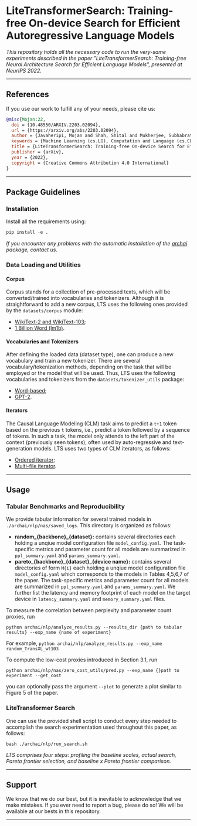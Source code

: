 # LiteTransformerSearch: Training-free On-device Search for Efficient Autoregressive Language Models

*This repository holds all the necessary code to run the very-same experiments described in the paper "LiteTransformerSearch: Training-free Neural Architecture Search for Efficient Language Models", presented at NeurIPS 2022.*

---

## References

If you use our work to fulfill any of your needs, please cite us:

```BibTex
@misc{Mojan:22,
  doi = {10.48550/ARXIV.2203.02094},
  url = {https://arxiv.org/abs/2203.02094},
  author = {Javaheripi, Mojan and Shah, Shital and Mukherjee, Subhabrata and Religa, Tomasz L. and Mendes, Caio C. T. and de Rosa, Gustavo H. and Bubeck, Sebastien and Koushanfar, Farinaz and Dey, Debadeepta},
  keywords = {Machine Learning (cs.LG), Computation and Language (cs.CL), FOS: Computer and information sciences, FOS: Computer and information sciences},
  title = {LiteTransformerSearch: Training-free On-device Search for Efficient Autoregressive Language Models},
  publisher = {arXiv},
  year = {2022},
  copyright = {Creative Commons Attribution 4.0 International}
}
```

---

## Package Guidelines

### Installation

Install all the requirements using:

```Python
pip install -e .
```

*If you encounter any problems with the automatic installation of the [archai](https://github.com/microsoft/archai) package, contact us.*

### Data Loading and Utilities

#### Corpus

Corpus stands for a collection of pre-processed texts, which will be converted/trained into vocabularies and tokenizers. Although it is straightforward to add a new corpus, LTS uses the following ones provided by the `datasets/corpus` module:

* [WikiText-2 and WikiText-103](https://arxiv.org/abs/1609.07843);
* [1 Billion Word (lm1b)](http://www.statmt.org/lm-benchmark).

#### Vocabularies and Tokenizers

After defining the loaded data (dataset type), one can produce a new vocabulary and train a new tokenizer. There are several vocabulary/tokenization methods, depending on the task that will be employed or the model that will be used. Thus, LTS uses the following vocabularies and tokenizers from the `datasets/tokenizer_utils` package:

* [Word-based](https://github.com/microsoft/archai/blob/nlp/archai/nlp/datasets/tokenizer_utils/word_vocab.py);
* [GPT-2](https://github.com/microsoft/archai/blob/nlp/archai/nlp/datasets/tokenizer_utils/gpt2_vocab.py).

#### Iterators

The Causal Language Modeling (CLM) task aims to predict a `t+1` token based on the previous `t` tokens, i.e., predict a token followed by a sequence of tokens. In such a task, the model only attends to the left part of the context (previously seen tokens), often used by auto-regressive and text-generation models. LTS uses two types of CLM iterators, as follows:

* [Ordered iterator](https://github.com/microsoft/archai/blob/nlp/archai/nlp/datasets/lm_iterators.py#L7);
* [Multi-file iterator](https://github.com/microsoft/archai/blob/nlp/archai/nlp/datasets/lm_iterators.py#L177).


---

## Usage

### Tabular Benchmarks and Reproducibility

 
We provide tabular information for several trained models in ``./archai/nlp/nas/saved_logs``. This directory is organized as follows:

 - **random_{backbone}_{dataset}:** contains several directories each holding a unqiue model configuration file ``model_config.yaml``. The task-specific metrics and parameter count for all models are  summarized in ``ppl_summary.yaml`` and  ``params_summary.yaml``.
 - **pareto_{backbone}\_{dataset}\_{device name}:** contains several directories of form ``M{i}`` each holding a unqiue model configuration file ``model_config.yaml`` which corresponds to the models in Tables 4,5,6,7 of the paper. The task-specific metrics and parameter count for all models are  summarized in ``ppl_summary.yaml`` and  ``params_summary.yaml``. We further list the latency and memory footprint of each model on the target device in ``latency_summary.yaml`` and ``memory_summary.yaml`` files.

To measure the correlation between perplexity and parameter count proxies, run
```
python archai/nlp/analyze_results.py --results_dir {path to tabular results} --exp_name {name of experiment}
```
For example, ``python archai/nlp/analyze_results.py --exp_name random_TransXL_wt103``

To compute the low-cost proxies introduced in Section 3.1, run 
```
python archai/nlp/nas/zero_cost_utils/pred.py --exp_name {}path to experiment --get_cost
``` 
you can optionally pass the argument ``--plot`` to generate a plot similar to Figure 5 of the paper.

### LiteTransformer Search

One can use the provided shell script to conduct every step needed to accomplish the search experimentation used throughout this paper, as follows:

```
bash ./archai/nlp/run_search.sh
```

*LTS comprises four steps: profiling the baseline scales, actual search, Pareto frontier selection, and baseline x Pareto frontier comparison.*

---

## Support

We know that we do our best, but it is inevitable to acknowledge that we make mistakes. If you ever need to report a bug, please do so! We will be available at our bests in this repository.

---